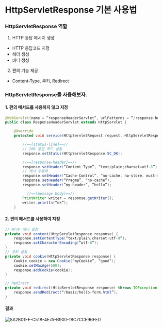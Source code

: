 # HttpServletResponse 기본 사용법 
### HttpServletResponse 역할
1. HTTP 응답 메시지 생성 
* HTTP 응답코드 지정
* 헤더 생성
* 바디 생성 

2. 편의 기능 제공
* Content-Type, 쿠키, Redirect

### HttpServletResponse를 사용해보자. 
#### 1. 편의 메서드를 사용하지 않고 지정 
```java
@WebServlet(name = “responseHeaderServlet”, urlPatterns = “/response-header”)
public class ResponseHeaderServlet extends HttpServlet {

    @Override
    protected void service(HttpServletRequest request, HttpServletResponse response) throws ServletException, IOException {

        //==[status-line]==//
        // 200 응답 코드 설정
        response.setStatus(HttpServletResponse.SC_OK);

        //==[response-header]==//
        response.setHeader(“Content-Type”, “text/plain;charset=utf-8”);
        // 캐시 무효화
        response.setHeader(“Cache-Control”, “no-cache, no-store, must-revalidate”);
        response.setHeader(“Pragma”, “no-cache”);
        response.setHeader(“my-header”, “hello”);

		  //==[message body]==//
        PrintWriter writer = response.getWriter();
        writer.println(“ok”);
    }
```


#### 2. 편의 메서드를 사용하여 지정 
```java
// HTTP 헤더 설정
private void content(HttpServletResponse response) {
    response.setContentType(“text/plain;charset-utf-8”);
    response.setCharacterEncoding(“utf-8”);
}
// 쿠키 설정
private void cookie(HttpServletResponse response) {
    Cookie cookie = new Cookie(“myCookie”, “good”);
    cookie.setMaxAge(600);
    response.addCookie(cookie);
}

// Redirect
private void redirect(HttpServletResponse response) throws IOException {
    response.sendRedirect(“/basic/hello-form.html”);
}
```


#### 결과
![8A2B01FF-C518-4E7A-B900-18C7CCE96FED](https://user-images.githubusercontent.com/44944031/113890056-cb1b8d80-97fe-11eb-9054-0891052001c9.png)
